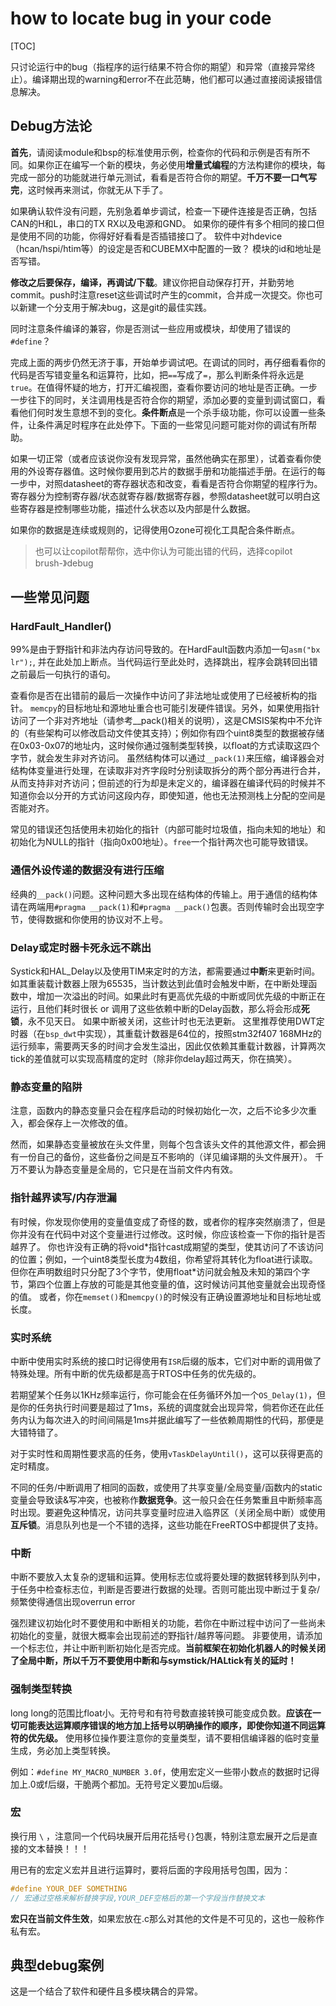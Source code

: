 # how to locate bug in your code

[TOC]

只讨论运行中的bug（指程序的运行结果不符合你的期望）和异常（直接异常终止）。编译期出现的warning和error不在此范畴，他们都可以通过直接阅读报错信息解决。

## Debug方法论

**首先**，请阅读module和bsp的标准使用示例，检查你的代码和示例是否有所不同。如果你正在编写一个新的模块，务必使用**增量式编程**的方法构建你的模块，每完成一部分的功能就进行单元测试，看看是否符合你的期望。**千万不要一口气写完**，这时候再来测试，你就无从下手了。

如果确认软件没有问题，先别急着单步调试，检查一下硬件连接是否正确，包括CAN的H和L，串口的TX RX以及电源和GND。 如果你的硬件有多个相同的接口但是使用不同的功能，你得好好看看是否插错接口了。 软件中对hdevice（hcan/hspi/htim等）的设定是否和CUBEMX中配置的一致？ 模块的id和地址是否写错。

**修改之后要保存，编译，再调试/下载**。建议你把自动保存打开，并勤劳地commit。push时注意reset这些调试时产生的commit，合并成一次提交。你也可以新建一个分支用于解决bug，这是git的最佳实践。

同时注意条件编译的兼容，你是否测试一些应用或模块，却使用了错误的`#define`？

完成上面的两步仍然无济于事，开始单步调试吧。在调试的同时，再仔细看看你的代码是否写错变量名和运算符，比如，把`==`写成了`=`，那么判断条件将永远是`true`。在值得怀疑的地方，打开汇编视图，查看你要访问的地址是否正确。一步一步往下的同时，关注调用栈是否符合你的期望，添加必要的变量到调试窗口，看看他们何时发生意想不到的变化。**条件断点**是一个杀手级功能，你可以设置一些条件，让条件满足时程序在此处停下。下面的一些常见问题可能对你的调试有所帮助。

如果一切正常（或者应该说你没有发现异常，虽然他确实在那里），试着查看你使用的外设寄存器值。这时候你要用到芯片的数据手册和功能描述手册。在运行的每一步中，对照datasheet的寄存器状态和改变，看看是否符合你期望的程序行为。寄存器分为控制寄存器/状态就寄存器/数据寄存器，参照datasheet就可以明白这些寄存器是控制哪些功能，描述什么状态以及内部是什么数据。

如果你的数据是连续或规则的，记得使用Ozone可视化工具配合条件断点。

> 也可以让copilot帮帮你，选中你认为可能出错的代码，选择copilot brush-》debug

## 一些常见问题

### HardFault_Handler()

99%是由于野指针和非法内存访问导致的。在HardFault函数内添加一句`asm("bx lr");`, 并在此处加上断点。当代码运行至此处时，选择跳出，程序会跳转回出错之前最后一句执行的语句。

查看你是否在出错前的最后一次操作中访问了非法地址或使用了已经被析构的指针。 `memcpy`的目标地址和源地址重合也可能引发硬件错误。另外，如果使用指针访问了一个非对齐地址（请参考__pack()相关的说明），这是CMSIS架构中不允许的（有些架构可以修改启动文件使其支持）；例如你有四个uint8类型的数据被存储在0x03-0x07的地址内，这时候你通过强制类型转换，以float的方式读取这四个字节，就会发生非对齐访问。 虽然结构体可以通过`__pack(1)`来压缩，编译器会对结构体变量进行处理，在读取非对齐字段时分别读取拆分的两个部分再进行合并，从而支持非对齐访问；但前述的行为却是未定义的，编译器在编译代码的时候并不知道你会以分开的方式访问这段内存，即使知道，他也无法预测栈上分配的空间是否能对齐。

常见的错误还包括使用未初始化的指针（内部可能时垃圾值，指向未知的地址）和初始化为NULL的指针（指向0x00地址）。`free`一个指针两次也可能导致错误。

### 通信外设传递的数据没有进行压缩

经典的`__pack()`问题。这种问题大多出现在结构体的传输上。用于通信的结构体请在两端用`#pragma __pack(1)`和`#pragma __pack()`包裹。否则传输时会出现空字节，使得数据和你使用的协议对不上号。

### Delay或定时器卡死永远不跳出

Systick和HAL_Delay以及使用TIM来定时的方法，都需要通过**中断**来更新时间。如其重装载计数器上限为65535，当计数达到此值时会触发中断，在中断处理函数中，增加一次溢出的时间。如果此时有更高优先级的中断或同优先级的中断正在运行，且他们耗时很长 or 调用了这些依赖中断的Delay函数，那么将会形成**死锁**，永不见天日。 如果中断被关闭，这些计时也无法更新。 这里推荐使用DWT定时器（在`bsp_dwt`中实现），其重载计数器是64位的，按照stm32f407 168MHz的运行频率，需要两天多的时间才会发生溢出，因此仅依赖其重载计数器，计算两次tick的差值就可以实现高精度的定时（除非你delay超过两天，你在搞笑）。

### 静态变量的陷阱

注意，函数内的静态变量只会在程序启动的时候初始化一次，之后不论多少次重入，都会保存上一次修改的值。 

然而，如果静态变量被放在头文件里，则每个包含该头文件的其他源文件，都会拥有一份自己的备份，这些备份之间是互不影响的（详见编译期的头文件展开）。 千万不要认为静态变量是全局的，它只是在当前文件内有效。

### 指针越界读写/内存泄漏

有时候，你发现你使用的变量值变成了奇怪的数，或者你的程序突然崩溃了，但是你并没有在代码中对这个变量进行过修改。这时候，你应该检查一下你的指针是否越界了。 你也许没有正确的将void\*指针cast成期望的类型，使其访问了不该访问的位置；例如，一个uint8类型长度为4数组，你希望将其转化为float进行读取。但你在声明数组时只分配了3个字节，使用float\*访问就会触及未知的第四个字节，第四个位置上存放的可能是其他变量的值，这时候访问其他变量就会出现奇怪的值。 或者，你在`memset()`和`memcpy()`的时候没有正确设置源地址和目标地址或长度。

### 实时系统

中断中使用实时系统的接口时记得使用有`ISR`后缀的版本，它们对中断的调用做了特殊处理。所有中断的优先级都是高于RTOS中任务的优先级的。

若期望某个任务以1KHz频率运行，你可能会在任务循环外加一个`OS_Delay(1)`，但是你的任务执行时间要是超过了1ms，系统的调度就会出现异常，倘若你还在此任务内认为每次进入的时间间隔是1ms并据此编写了一些依赖周期性的代码，那便是大错特错了。

对于实时性和周期性要求高的任务，使用`vTaskDelayUntil()`，这可以获得更高的定时精度。

不同的任务/中断调用了相同的函数，或使用了共享变量/全局变量/函数内的static变量会导致读\&写冲突，也被称作**数据竞争**。这一般只会在任务繁重且中断频率高时出现。要避免这种情况，访问共享变量时应进入临界区（关闭全局中断）或使用**互斥锁**。消息队列也是一个不错的选择，这些功能在FreeRTOS中都提供了支持。

### 中断

中断不要放入太复杂的逻辑和运算。使用标志位或将要处理的数据转移到队列中，于任务中检查标志位，判断是否要进行数据的处理。否则可能出现中断过于复杂/频繁使得通信出现overrun error

强烈建议初始化时不要使用和中断相关的功能，若你在中断过程中访问了一些尚未初始化的变量，就很大概率会出现前述的野指针/越界等问题。 非要使用，请添加一个标志位，并让中断判断初始化是否完成。**当前框架在初始化机器人的时候关闭了全局中断，所以千万不要使用中断和与symstick/HALtick有关的延时！**

### 强制类型转换

long long的范围比float小。无符号和有符号数直接转换可能变成负数。**应该在一切可能表达运算顺序错误的地方加上括号以明确操作的顺序，即使你知道不同运算符的优先级。** 使用移位操作要注意你的变量类型，请不要相信编译器的临时变量生成，务必加上类型转换。

例如：`#define MY_MACRO_NUMBER 3.0f`，使用宏定义一些带小数点的数据时记得加上.0或f后缀，干脆两个都加。无符号定义要加u后缀。

### 宏

换行用 `\` ，注意同一个代码块展开后用花括号`{}`包裹，特别注意宏展开之后是直接的文本替换！！！

用已有的宏定义宏并且进行运算时，要将后面的字段用括号包围，因为：

```c
#define YOUR_DEF SOMETHING 
// 宏通过空格来解析替换字段,YOUR_DEF空格后的第一个字段当作替换文本
```

**宏只在当前文件生效**，如果宏放在.c那么对其他的文件是不可见的，这也一般称作私有宏。

## 典型debug案例

这是一个结合了软件和硬件且多模块耦合的异常。